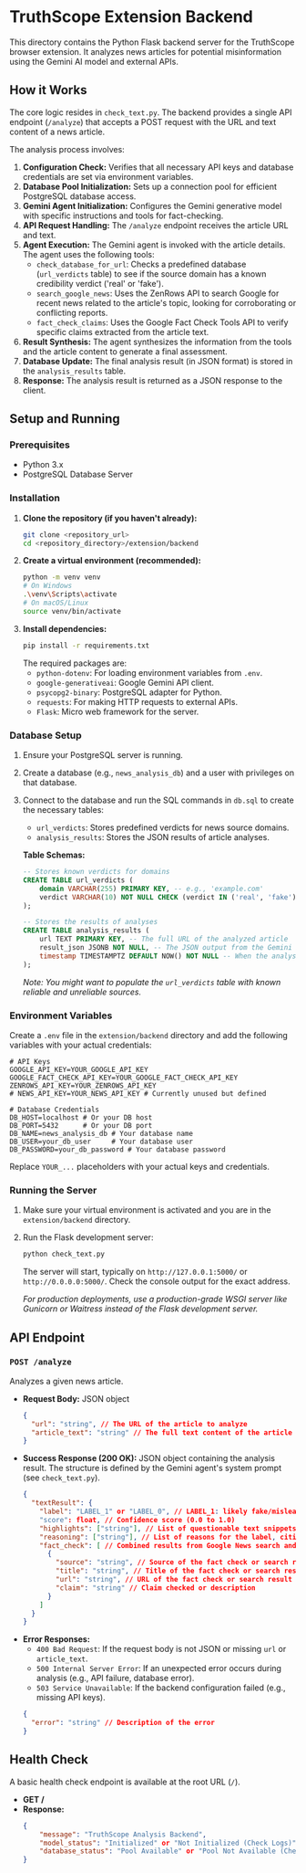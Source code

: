 # TruthScope Extension Backend

This directory contains the Python Flask backend server for the TruthScope browser extension. It analyzes news articles for potential misinformation using the Gemini AI model and external APIs.

## How it Works

The core logic resides in `check_text.py`. The backend provides a single API endpoint (`/analyze`) that accepts a POST request with the URL and text content of a news article.

The analysis process involves:
1.  **Configuration Check:** Verifies that all necessary API keys and database credentials are set via environment variables.
2.  **Database Pool Initialization:** Sets up a connection pool for efficient PostgreSQL database access.
3.  **Gemini Agent Initialization:** Configures the Gemini generative model with specific instructions and tools for fact-checking.
4.  **API Request Handling:** The `/analyze` endpoint receives the article URL and text.
5.  **Agent Execution:** The Gemini agent is invoked with the article details. The agent uses the following tools:
    *   `check_database_for_url`: Checks a predefined database (`url_verdicts` table) to see if the source domain has a known credibility verdict ('real' or 'fake').
    *   `search_google_news`: Uses the ZenRows API to search Google for recent news related to the article's topic, looking for corroborating or conflicting reports.
    *   `fact_check_claims`: Uses the Google Fact Check Tools API to verify specific claims extracted from the article text.
6.  **Result Synthesis:** The agent synthesizes the information from the tools and the article content to generate a final assessment.
7.  **Database Update:** The final analysis result (in JSON format) is stored in the `analysis_results` table.
8.  **Response:** The analysis result is returned as a JSON response to the client.

## Setup and Running

### Prerequisites

*   Python 3.x
*   PostgreSQL Database Server

### Installation

1.  **Clone the repository (if you haven't already):**
    ```bash
    git clone <repository_url>
    cd <repository_directory>/extension/backend
    ```
2.  **Create a virtual environment (recommended):**
    ```bash
    python -m venv venv
    # On Windows
    .\venv\Scripts\activate
    # On macOS/Linux
    source venv/bin/activate
    ```
3.  **Install dependencies:**
    ```bash
    pip install -r requirements.txt
    ```
    The required packages are:
    *   `python-dotenv`: For loading environment variables from `.env`.
    *   `google-generativeai`: Google Gemini API client.
    *   `psycopg2-binary`: PostgreSQL adapter for Python.
    *   `requests`: For making HTTP requests to external APIs.
    *   `Flask`: Micro web framework for the server.

### Database Setup

1.  Ensure your PostgreSQL server is running.
2.  Create a database (e.g., `news_analysis_db`) and a user with privileges on that database.
3.  Connect to the database and run the SQL commands in `db.sql` to create the necessary tables:
    *   `url_verdicts`: Stores predefined verdicts for news source domains.
    *   `analysis_results`: Stores the JSON results of article analyses.

    **Table Schemas:**
    ```sql
    -- Stores known verdicts for domains
    CREATE TABLE url_verdicts (
        domain VARCHAR(255) PRIMARY KEY, -- e.g., 'example.com'
        verdict VARCHAR(10) NOT NULL CHECK (verdict IN ('real', 'fake'))
    );

    -- Stores the results of analyses
    CREATE TABLE analysis_results (
        url TEXT PRIMARY KEY, -- The full URL of the analyzed article
        result_json JSONB NOT NULL, -- The JSON output from the Gemini agent
        timestamp TIMESTAMPTZ DEFAULT NOW() NOT NULL -- When the analysis was performed
    );
    ```
    *Note: You might want to populate the `url_verdicts` table with known reliable and unreliable sources.*

### Environment Variables

Create a `.env` file in the `extension/backend` directory and add the following variables with your actual credentials:

```dotenv
# API Keys
GOOGLE_API_KEY=YOUR_GOOGLE_API_KEY
GOOGLE_FACT_CHECK_API_KEY=YOUR_GOOGLE_FACT_CHECK_API_KEY
ZENROWS_API_KEY=YOUR_ZENROWS_API_KEY
# NEWS_API_KEY=YOUR_NEWS_API_KEY # Currently unused but defined

# Database Credentials
DB_HOST=localhost # Or your DB host
DB_PORT=5432      # Or your DB port
DB_NAME=news_analysis_db # Your database name
DB_USER=your_db_user     # Your database user
DB_PASSWORD=your_db_password # Your database password
```

Replace `YOUR_...` placeholders with your actual keys and credentials.

### Running the Server

1.  Make sure your virtual environment is activated and you are in the `extension/backend` directory.
2.  Run the Flask development server:
    ```bash
    python check_text.py
    ```
    The server will start, typically on `http://127.0.0.1:5000/` or `http://0.0.0.0:5000/`. Check the console output for the exact address.

    *For production deployments, use a production-grade WSGI server like Gunicorn or Waitress instead of the Flask development server.*

## API Endpoint

### `POST /analyze`

Analyzes a given news article.

*   **Request Body:** JSON object
    ```json
    {
      "url": "string", // The URL of the article to analyze
      "article_text": "string" // The full text content of the article
    }
    ```
*   **Success Response (200 OK):** JSON object containing the analysis result. The structure is defined by the Gemini agent's system prompt (see `check_text.py`).
    ```json
    {
      "textResult": {
        "label": "LABEL_1" or "LABEL_0", // LABEL_1: likely fake/misleading, LABEL_0: likely real/credible
        "score": float, // Confidence score (0.0 to 1.0)
        "highlights": ["string"], // List of questionable text snippets
        "reasoning": ["string"], // List of reasons for the label, citing evidence/errors
        "fact_check": [ // Combined results from Google News search and Fact Check API
          {
            "source": "string", // Source of the fact check or search result
            "title": "string", // Title of the fact check or search result
            "url": "string", // URL of the fact check or search result
            "claim": "string" // Claim checked or description
          }
        ]
      }
    }
    ```
*   **Error Responses:**
    *   `400 Bad Request`: If the request body is not JSON or missing `url` or `article_text`.
    *   `500 Internal Server Error`: If an unexpected error occurs during analysis (e.g., API failure, database error).
    *   `503 Service Unavailable`: If the backend configuration failed (e.g., missing API keys).
    ```json
    {
      "error": "string" // Description of the error
    }
    ```

## Health Check

A basic health check endpoint is available at the root URL (`/`).

*   **GET /**
*   **Response:**
    ```json
    {
        "message": "TruthScope Analysis Backend",
        "model_status": "Initialized" or "Not Initialized (Check Logs)",
        "database_status": "Pool Available" or "Pool Not Available (Check Logs)"
    }
    ```
